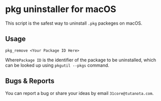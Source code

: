 # pkg uninstaller for macOS

This script is the safest way to uninstall `.pkg` packeges on macOS.

## Usage

```shell
pkg_remove <Your Package ID Here>
```

Where`Package ID` is the identifier of the package to be uninstalled, which can be looked up using `pkgutil --pkgs` command.

## Bugs & Reports

You can report a bug or share your ideas by email `31core@tutanota.com`.
